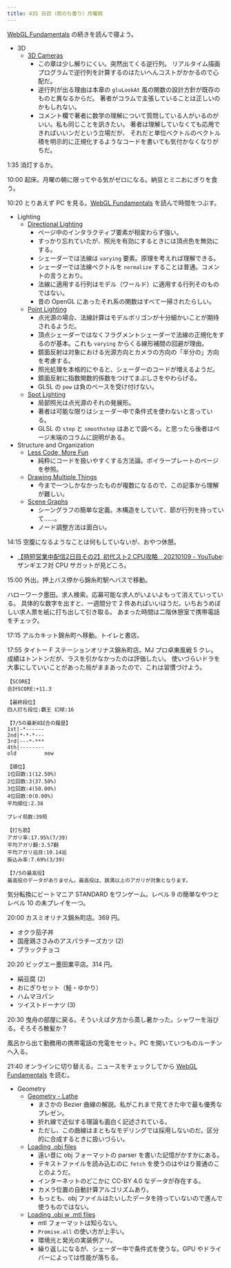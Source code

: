 ```yaml
---
title: 435 日目（雨のち曇り）月曜病
---
```


[WebGL Fundamentals] の続きを読んで寝よう。

* 3D
  * [3D Cameras](https://webglfundamentals.org/webgl/lessons/webgl-3d-camera.html)
    * この章は少し解りにくい。突然出てくる逆行列。
      リアルタイム描画プログラムで逆行列を計算するのはたいへんコストがかかるので心配だ。
    * 逆行列が出る理由は本章の `gluLookAt` 風の関数の設計方針が既存のものと異なるからだ。
      著者がコラムで主張していることは正しいのかもしれない。
    * コメント欄で著者に数学の理解について質問している人がいるのがいい。私も同じことを訊きたい。
      著者は理解していなくても応用できればいいンだという立場だが、
      それだと単位ベクトルのベクトル積を明示的に正規化するようなコードを書いても気付かなくなりがちだ。

1:35 消灯するか。

10:00 起床。月曜の朝に限ってやる気がゼロになる。納豆とミニおにぎりを食う。

10:20 とりあえず PC を見る。[WebGL Fundamentals] を読んで時間をつぶす。

* Lighting
  * [Directional Lighting](https://webglfundamentals.org/webgl/lessons/webgl-3d-lighting-directional.html)
    * ページ中のインタラクティブ要素が相変わらず強い。
    * すっかり忘れていたが、照光を有効にするときには頂点色を無効にする。
    * シェーダーでは法線は `varying` 要素。原理を考えれば理解できる。
    * シェーダーでは法線ベクトルを `normalize` することは普通。コメントの言うとおり。
    * 法線に適用する行列はモデル（ワールド）に適用する行列そのものではない。
    * 昔の OpenGL にあったそれ系の関数はすべて一掃されたらしい。
  * [Point Lighting](https://webglfundamentals.org/webgl/lessons/webgl-3d-lighting-point.html)
    * 点光源の場合、法線計算はモデルポリゴンが十分細かいことが期待されるようだ。
    * 頂点シェーダーではなくフラグメントシェーダーで法線の正規化をするのが基本。これも `varying` からくる線形補間の回避が理由。
    * 鏡面反射は対象における光源方向とカメラの方向の「半分の」方向を考慮する。
    * 照光処理を本格的にやると、シェーダーのコードが増えるようだ。
    * 鏡面反射に指数関数的係数をつけてまぶしさをやわらげる。
    * GLSL の `pow` は負のベースを受け付けない。
  * [Spot Lighting](https://webglfundamentals.org/webgl/lessons/webgl-3d-lighting-spot.html)
    * 局部照光は点光源のそれの発展形。
    * 著者は可能な限りはシェーダー中で条件式を使わないと言っている。
    * GLSL の `step` と `smoothstep` はあとで調べる。と思ったら後者はページ末端のコラムに説明がある。
* Structure and Organization
  * [Less Code, More Fun](https://webglfundamentals.org/webgl/lessons/webgl-less-code-more-fun.html)
    * 純粋にコードを扱いやすくする方法論。ボイラープレートのページを参照。
  * [Drawing Multiple Things](https://webglfundamentals.org/webgl/lessons/webgl-drawing-multiple-things.html)
    * 今まで一つしかなかったものが複数になるので、この記事から理解が難しい。
  * [Scene Graphs](https://webglfundamentals.org/webgl/lessons/webgl-scene-graph.html)
    * シーングラフの簡単な定義。木構造をしていて、節が行列を持っていて……。
    * ノード調整方法は面白い。

14:15 空腹になるようなことは何もしていないが、おやつ休憩。

* [【時短営業中配信2日目その2】初代スト2 CPU攻略　20210109 - YouTube](https://www.youtube.com/watch?v=8ULwJLAzX1U):
  ザンギエフ対 CPU サガットが見どころ。

15:00 外出。押上バス停から錦糸町駅へバスで移動。

ハローワーク墨田。求人検索。応募可能な求人がいよいよもって消えていっている。
具体的な数字を出すと、一週間分で 2 件あればいいほうだ。いちおうめぼしい求人票を紙に打ち出して引き取る。
あまった時間は二階休憩室で携帯電話をチェック。

17:15 アルカキット錦糸町へ移動。トイレと書店。

17:55 タイトー F ステーションオリナス錦糸町店。MJ プロ卓東風戦 5 クレ。
成績はトントンだが、ラスを引かなかったのは評価したい。
使いづらいドラを大事にしていいことがあった局がままあったので、これは習慣づけよう。

```text
【SCORE】
合計SCORE:+11.3

【最終段位】
四人打ち段位:覇王 幻球:16

【7/5の最新8試合の履歴】
1st|-*------
2nd|*-*-*---
3rd|---*-***
4th|--------
old         new

【順位】
1位回数:1(12.50%)
2位回数:3(37.50%)
3位回数:4(50.00%)
4位回数:0(0.00%)
平均順位:2.38

プレイ局数:39局

【打ち筋】
アガリ率:17.95%(7/39)
平均アガリ翻:3.57翻
平均アガリ巡目:10.14巡
振込み率:7.69%(3/39)

【7/5の最高役】
最高役のデータがありません。最高役は、跳満以上のアガリが対象となります。
```

気分転換にビートマニア STANDARD をワンゲーム。レベル 9 の簡単なやつとレベル 10 の未プレイを一つ。

20:00 カスミオリナス錦糸町店。369 円。

* オクラ茄子丼
* 国産鶏ささみのアスパラチーズカツ (2)
* ブラックチョコ

20:20 ビッグエー墨田業平店。314 円。

* 絹豆腐 (2)
* おにぎりセット（鮭・ゆかり）
* ハムマヨパン
* ツイストドーナツ (3)

20:30 曳舟の部屋に戻る。そういえば夕方から蒸し暑かった。シャワーを浴びる。そろそろ散髪か？

風呂から出て勤務用の携帯電話の充電をセット。PC を開いていつものルーチンへ入る。

21:40 オンラインに切り替える。ニュースをチェックしてから
[WebGL Fundamentals] を読む。

* Geometry
  * [Geometry - Lathe](https://webglfundamentals.org/webgl/lessons/webgl-3d-geometry-lathe.html)
    * まさかの Bezier 曲線の解説。私がこれまで見てきた中で最も優秀なプレゼン。
    * 折れ線で近似する理論も面白く記述されている。
    * ただし、この曲線はまともなモデリングでは採用しないのだ。区分的に合成するときに扱いづらい。
  * [Loading .obj files](https://webglfundamentals.org/webgl/lessons/webgl-load-obj.html)
    * 遠い昔に obj フォーマットの parser を書いた記憶がかすかにある。
    * テキストファイルを読み込むのに `fetch` を使うのはやはり普通のことのようだ。
    * インターネットのどこかに CC-BY 4.0 なデータが存在する。
    * カメラ位置の自動計算アルゴリズムあり。
    * もっとも、obj ファイルはたいしたデータを持っていないので進んで使うものではない。
  * [Loading .obj w .mtl files](https://webglfundamentals.org/webgl/lessons/webgl-load-obj-w-mtl.html)
    * mtl フォーマットは知らない。
    * `Promise.all` の使い方が上手い。
    * 環境光と発光の実装例アリ。
    * 繰り返しになるが、シェーダー中で条件式を使うな。GPU やドライバーによっては性能が落ちる。

[WebGL Fundamentals]: https://webglfundamentals.org/
